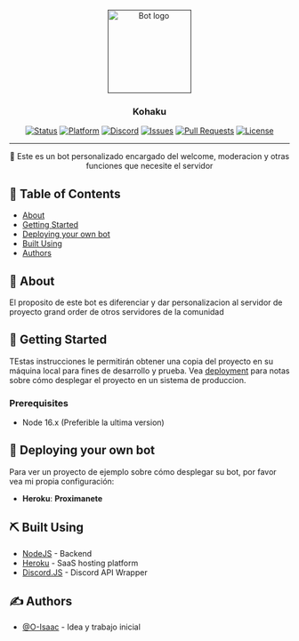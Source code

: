 <p align="center">
  <a href="" rel="noopener">
 <img width=150px height=150px src="https://i.imgur.com/YsNLH6X.png" alt="Bot logo"></a>
</p>

<h3 align="center">Kohaku</h3>

<div align="center">

[![Status](https://img.shields.io/badge/status-active-success.svg)]()
[![Platform](https://img.shields.io/badge/platform-reddit-orange.svg)](https://www.reddit.com/user/Wordbook_Bot)
[![Discord](https://img.shields.io/discord/439868001609842688?color=blue&label=Discord&logo=discord&logoColor=white)](https://discord.gg/hkhGwRPZZr)
[![Issues](https://img.shields.io/github/issues/O-isaac/kohaku.svg)](https://github.com/O-isaac/kohaku/issues)
[![Pull Requests](https://img.shields.io/github/issues-pr/kylelobo/The-Documentation-Compendium.svg)](https://github.com/kylelobo/The-Documentation-Compendium/pulls)
[![License](https://img.shields.io/badge/license-MIT-blue.svg)](/LICENSE)

</div>

---

<p align="center"> 🤖 Este es un bot personalizado encargado del welcome, moderacion y otras funciones que necesite el servidor
    <br> 
</p>

## 📝 Table of Contents

- [About](#proposito)
- [Getting Started](#about)
- [Deploying your own bot](#deployment)
- [Built Using](#built_using)
- [Authors](#authors)

## 🧐 About <a name = "about"></a>

El proposito de este bot es diferenciar y dar personalizacion al
servidor de proyecto grand order de otros servidores de la comunidad

## 🏁 Getting Started <a name = "getting_started"></a>

TEstas instrucciones le permitirán obtener una copia del proyecto en su máquina local para fines de desarrollo y prueba. Vea [deployment](#deployment) para notas sobre cómo desplegar el proyecto en un sistema de produccion.

### Prerequisites

- Node 16.x (Preferible la ultima version)

## 🚀 Deploying your own bot <a name = "deployment"></a>

Para ver un proyecto de ejemplo sobre cómo desplegar su bot, por favor vea mi propia configuración:

- **Heroku**: **Proximanete**

## ⛏️ Built Using <a name = "built_using"></a>

- [NodeJS](https://nodejs.org/es/) - Backend
- [Heroku](https://www.heroku.com/) - SaaS hosting platform
- [Discord.JS](https://discord.js.org) - Discord API Wrapper

## ✍️ Authors <a name = "authors"></a>

- [@O-Isaac](https://github.com/O-Isaac) - Idea y trabajo inicial
